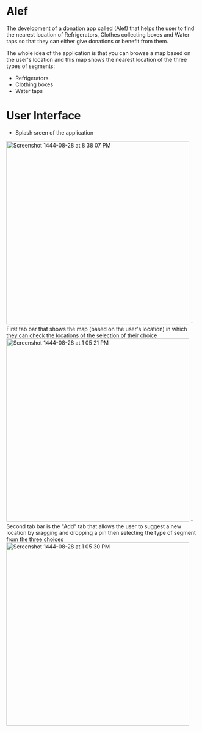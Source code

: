 # Alef
The development of a donation app called (Alef) that helps the user to find the nearest location of Refrigerators, Clothes collecting boxes and Water taps so that they can either give donations or benefit from them.

The whole idea of the application is that you can browse a map based on the user's location and this map shows  the nearest location of the three types of segments: 
- Refrigerators
- Clothing boxes
- Water taps

# User Interface

- Splash sreen of the application 
<img width="479" alt="Screenshot 1444-08-28 at 8 38 07 PM" src="https://user-images.githubusercontent.com/105181239/227357698-96f02d10-7965-4edc-aabe-911e487c46ad.png">
- First tab bar that shows the map (based on the user's location) in which they can check the locations of the selection of their choice
<img width="479" alt="Screenshot 1444-08-28 at 1 05 21 PM" src="https://user-images.githubusercontent.com/105181239/227357921-c604ece0-f4b1-4027-ad65-42ea32be2a1f.png">
- Second tab bar is the "Add" tab that allows the user to suggest a new location by sragging and dropping a pin then selecting the type of segment from the three choices 
<img width="479" alt="Screenshot 1444-08-28 at 1 05 30 PM" src="https://user-images.githubusercontent.com/105181239/227357875-d6275da6-4318-4877-b821-b2cb4b34a21a.png">
